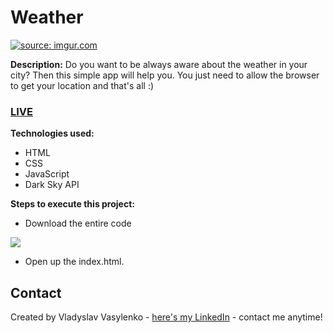 # Weather
<a href="https://imgur.com/QFFTh31"><img src="https://i.imgur.com/QFFTh31.gif" title="source: imgur.com" /></a>

**Description:**
Do you want to be always aware about the weather in your city? Then this simple app will help you. You just need to allow the browser to get your location and that's all :)
### [LIVE](https://vladyslav.github.io/Weather/)
**Technologies used:**
 - HTML
 - CSS
 - JavaScript
 - Dark Sky API
 
 **Steps to execute this project:**
 - Download the entire code
 
![](https://i.imgur.com/mzqjgS4.png)
 - Open up the index.html.
 
## Contact
Created by Vladyslav Vasylenko - [here's my LinkedIn](https://www.linkedin.com/in/vladvasylenko/) - contact me anytime!
